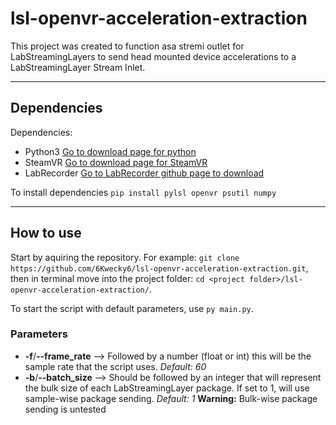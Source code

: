 lsl-openvr-acceleration-extraction
=================================
This project was created to function asa stremi outlet for LabStreamingLayers to send head mounted device accelerations to a LabStreamingLayer Stream Inlet.

***
Dependencies
---------------------------------
Dependencies:
* Python3 [Go to download page for python](https://www.python.org/downloads/)
* SteamVR [Go to download page for SteamVR](https://store.steampowered.com/app/250820/SteamVR/)
* LabRecorder [Go to LabRecorder github page to download](https://github.com/labstreaminglayer/App-LabRecorder/releases)

To install dependencies `pip install pylsl openvr psutil numpy`

***
How to use
---------------------------------
Start by aquiring the repository. For example: `git clone https://github.com/6Kwecky6/lsl-openvr-acceleration-extraction.git`, then in terminal move into the project folder: `cd <project folder>/lsl-openvr-acceleration-extraction/`.

To start the script with default parameters, use `py main.py`.
### Parameters
* __-f__/__--frame_rate__ --> Followed by a number (float or int) this will be the sample rate that the script uses. _Default: 60_
* __-b__/__--batch_size__ --> Should be followed by an integer that will represent the bulk size of each LabStreamingLayer package. If set to 1, will use sample-wise package sending. _Default: 1_  __Warning:__ Bulk-wise package sending is untested

